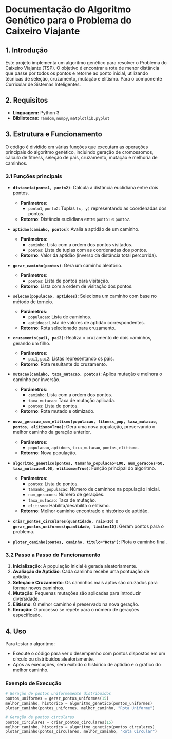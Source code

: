 # Documentação do Algoritmo Genético para o Problema do Caixeiro Viajante

## 1. Introdução
Este projeto implementa um algoritmo genético para resolver o Problema do Caixeiro Viajante (TSP). O objetivo é encontrar a rota de menor distância que passe por todos os pontos e retorne ao ponto inicial, utilizando técnicas de seleção, cruzamento, mutação e elitismo. Para o componente Curricular de Sistemas Inteligentes.

## 2. Requisitos
- **Linguagem:** Python 3
- **Bibliotecas:** `random`, `numpy`, `matplotlib.pyplot`

## 3. Estrutura e Funcionamento

O código é dividido em várias funções que executam as operações principais do algoritmo genético, incluindo geração de cromossomos, cálculo de fitness, seleção de pais, cruzamento, mutação e melhoria de caminhos.

### 3.1 Funções principais

- **`distancia(ponto1, ponto2)`**: Calcula a distância euclidiana entre dois pontos.
  - **Parâmetros**: 
    - `ponto1`, `ponto2`: Tuplas `(x, y)` representando as coordenadas dos pontos.
  - **Retorno**: Distância euclidiana entre `ponto1` e `ponto2`.

- **`aptidao(caminho, pontos)`**: Avalia a aptidão de um caminho.
  - **Parâmetros**: 
    - `caminho`: Lista com a ordem dos pontos visitados.
    - `pontos`: Lista de tuplas com as coordenadas dos pontos.
  - **Retorno**: Valor da aptidão (inverso da distância total percorrida).

- **`gerar_caminho(pontos)`**: Gera um caminho aleatório.
  - **Parâmetros**: 
    - `pontos`: Lista de pontos para visitação.
  - **Retorno**: Lista com a ordem de visitação dos pontos.

- **`selecao(populacao, aptidoes)`**: Seleciona um caminho com base no método de torneio.
  - **Parâmetros**: 
    - `populacao`: Lista de caminhos.
    - `aptidoes`: Lista de valores de aptidão correspondentes.
  - **Retorno**: Rota selecionado para cruzamento.

- **`cruzamento(pai1, pai2)`**: Realiza o cruzamento de dois caminhos, gerando um filho.
  - **Parâmetros**: 
    - `pai1`, `pai2`: Listas representando os pais.
  - **Retorno**: Rota resultante do cruzamento.

- **`mutacao(caminho, taxa_mutacao, pontos)`**: Aplica mutação e melhora o caminho por inversão.
  - **Parâmetros**: 
    - `caminho`: Lista com a ordem dos pontos.
    - `taxa_mutacao`: Taxa de mutação aplicada.
    - `pontos`: Lista de pontos.
  - **Retorno**: Rota mutado e otimizado.

- **`nova_geracao_com_elitismo(populacao, fitness_pop, taxa_mutacao, pontos, elitismo=True)`**: Gera uma nova população, preservando o melhor caminho da geração anterior.
  - **Parâmetros**: 
    - `populacao`, `aptidoes`, `taxa_mutacao`, `pontos`, `elitismo`.
  - **Retorno**: Nova população.

- **`algoritmo_genetico(pontos, tamanho_populacao=100, num_geracoes=50, taxa_mutacao=0.08, elitismo=True)`**: Função principal do algoritmo.
  - **Parâmetros**:
    - `pontos`: Lista de pontos.
    - `tamanho_populacao`: Número de caminhos na população inicial.
    - `num_geracoes`: Número de gerações.
    - `taxa_mutacao`: Taxa de mutação.
    - `elitismo`: Habilita/desabilita o elitismo.
  - **Retorno**: Melhor caminho encontrado e histórico de aptidão.

- **`criar_pontos_circulares(quantidade, raio=10)`** e **`gerar_pontos_uniformes(quantidade, limite=10)`**: Geram pontos para o problema.

- **`plotar_caminho(pontos, caminho, titulo="Rota")`**: Plota o caminho final.

### 3.2 Passo a Passo do Funcionamento
1. **Inicialização**: A população inicial é gerada aleatoriamente.
2. **Avaliação de Aptidão**: Cada caminho recebe uma pontuação de aptidão.
3. **Seleção e Cruzamento**: Os caminhos mais aptos são cruzados para formar novos caminhos.
4. **Mutação**: Pequenas mutações são aplicadas para introduzir diversidade.
5. **Elitismo**: O melhor caminho é preservado na nova geração.
6. **Iteração**: O processo se repete para o número de gerações especificado.

## 4. Uso

Para testar o algoritmo:
- Execute o código para ver o desempenho com pontos dispostos em um círculo ou distribuídos aleatoriamente.
- Após as execuções, será exibido o histórico de aptidão e o gráfico do melhor caminho.

### Exemplo de Execução

```python
# Geração de pontos uniformemente distribuídos
pontos_uniformes = gerar_pontos_uniformes(15)
melhor_caminho, historico = algoritmo_genetico(pontos_uniformes)
plotar_caminho(pontos_uniformes, melhor_caminho, "Rota Uniforme")

# Geração de pontos circulares
pontos_circulares = criar_pontos_circulares(15)
melhor_caminho, historico = algoritmo_genetico(pontos_circulares)
plotar_caminho(pontos_circulares, melhor_caminho, "Rota Circular")


